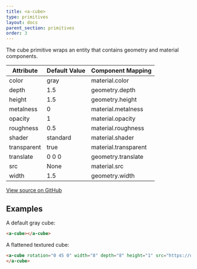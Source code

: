 ```yaml
---
title: <a-cube>
type: primitives
layout: docs
parent_section: primitives
order: 3
---
```


The cube primitive wraps an entity that contains geometry and material components.

| Attribute   | Default Value  | Component Mapping    |
|-------------|----------------|----------------------|
| color       | gray           | material.color       |
| depth       | 1.5            | geometry.depth       |
| height      | 1.5            | geometry.height      |
| metalness   | 0              | material.metalness   |
| opacity     | 1              | material.opacity     |
| roughness   | 0.5            | material.roughness   |
| shader      | standard       | material.shader      |
| transparent | true           | material.transparent |
| translate   | 0 0 0          | geometry.translate   |
| src         | None           | material.src         |
| width       | 1.5            | geometry.width       |

[View source on GitHub](https://github.com/aframevr/aframe/blob/master/elements/templates/a-cube.html)

## Examples

A default gray cube:

```html
<a-cube></a-cube>
```

A flattened textured cube:

```html
<a-cube rotation="0 45 0" width="8" depth="8" height="1" src="https://upload.wikimedia.org/wikipedia/commons/thumb/5/5c/Trefoil_knot_left.svg/2000px-Trefoil_knot_left.svg.png" opacity="0.5">
</a-cube>
```
